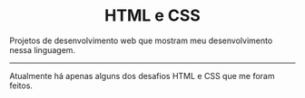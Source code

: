 <h1 align="center">HTML e CSS</h1>
Projetos de desenvolvimento web que mostram meu desenvolvimento nessa linguagem.
<hr />
<p>Atualmente há apenas alguns dos desafios HTML e CSS que me foram feitos.</p>
